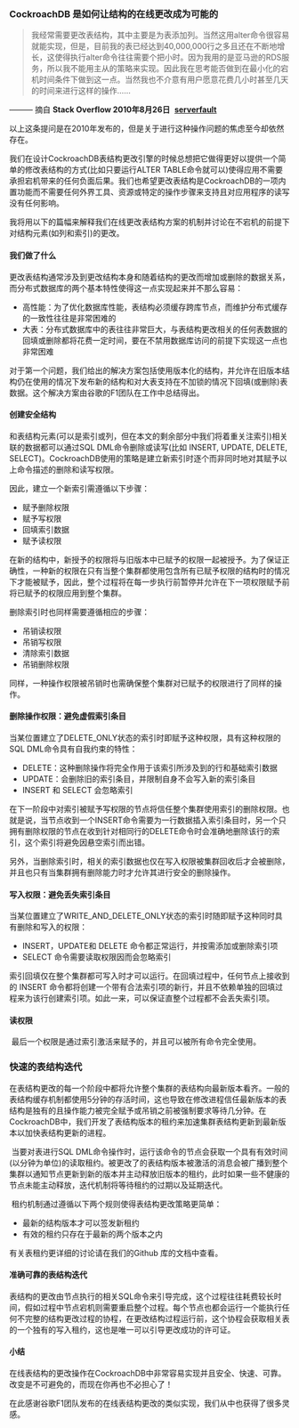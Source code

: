 ### CockroachDB 是如何让结构的在线更改成为可能的

> 我经常需要更改表结构，其中主要是为表添加列。当然这用alter命令很容易就能实现，但是，目前我的表已经达到40,000,000行之多且还在不断地增长，这使得执行alter命令往往需要个把小时。因为我用的是亚马逊的RDS服务，所以我不能用主从的策略来实现。因此我在思考能否做到在最小化的宕机时间条件下做到这一点。当然我也不介意有用户愿意花费几小时甚至几天的时间来进行这样的操作…...

——— 摘自 **Stack Overflow  2010年8月26日**  [**serverfault**](https://serverfault.com/questions/174749/modifying-columns-of-very-large-mysql-tables-with-little-or-no-downtime)

​        以上这条提问是在2010年发布的，但是关于进行这种操作问题的焦虑至今却依然存在。

​        我们在设计CockroachDB表结构更改引擎的时候总想把它做得更好以提供一个简单的修改表结构的方式(比如只要运行ALTER TABLE命令就可以)使得应用不需要承担宕机带来的任何负面后果。我们也希望更改表结构是CockroachDB的一项内置功能而不需要任何外界工具、资源或特定的操作步骤来支持且对应用程序的读写没有任何影响。

​        我将用以下的篇幅来解释我们在线更改表结构方案的机制并讨论在不宕机的前提下对结构元素(如列和索引)的更改。

#### 我们做了什么

​        更改表结构通常涉及到更改结构本身和随着结构的更改而增加或删除的数据关系，而分布式数据库的两个基本特性使得这一点实现起来并不那么容易：

* 高性能：为了优化数据库性能，表结构必须缓存跨库节点，而维护分布式缓存的一致性往往是非常困难的
* 大表：分布式数据库中的表往往非常巨大，与表结构更改相关的任何表数据的回填或删除都将花费一定时间，要在不禁用数据库访问的前提下实现这一点也非常困难

​        对于第一个问题，我们给出的解决方案包括使用版本化的结构，并允许在旧版本结构仍在使用的情况下发布新的结构和对大表支持在不加锁的情况下回填(或删除)表数据。这个解决方案由谷歌的F1团队在工作中总结得出。

#### 创建安全结构

​        和表结构元素(可以是索引或列，但在本文的剩余部分中我们将着重关注索引)相关联的数据都可以通过SQL DML命令删除或读写(比如 INSERT, UPDATE, DELETE, SELECT)。CockroachDB使用的策略是建立新索引时逐个而非同时地对其赋予以上命令描述的删除和读写权限。

因此，建立一个新索引需遵循以下步骤：

* 赋予删除权限
* 赋予写权限
* 回填索引数据
* 赋予读权限

​        在新的结构中，新授予的权限将与旧版本中已赋予的权限一起被授予。为了保证正确性，一种新的权限在只有当整个集群都使用包含所有已赋予权限的结构时的情况下才能被赋予，因此，整个过程将在每一步执行前暂停并允许在下一项权限赋予前将已赋予的权限应用到整个集群。

删除索引时也同样需要遵循相应的步骤：

* 吊销读权限
* 吊销写权限
* 清除索引数据
* 吊销删除权限

​        同样，一种操作权限被吊销时也需确保整个集群对已赋予的权限进行了同样的操作。

#### 删除操作权限：避免虚假索引条目

​        当某位置建立了DELETE_ONLY状态的索引时即赋予这种权限，具有这种权限的SQL DML命令具有自我约束的特性：

* DELETE：这种删除操作将完全作用于该索引所涉及到的行和基础索引数据
* UPDATE：会删除旧的索引条目，并限制自身不会写入新的索引条目
* INSERT 和 SELECT 会忽略索引

​        在下一阶段中对索引被赋予写权限的节点将信任整个集群使用索引的删除权限。也就是说，当节点收到一个INSERT命令需要为一行数据插入索引条目时，另一个只拥有删除权限的节点在收到针对相同行的DELETE命令时会准确地删除该行的索引，这个索引将避免因悬空索引而出错。

​        另外，当删除索引时，相关的索引数据也仅在写入权限被集群回收后才会被删除，并且也只有当集群拥有删除能力时才允许其进行安全的删除操作。

#### 写入权限：避免丢失索引条目

​        当某位置建立了WRITE_AND_DELETE_ONLY状态的索引时随即赋予这种同时具有删除和写入的权限：

* INSERT，UPDATE和 DELETE 命令都正常运行，并按需添加或删除索引项
* SELECT 命令需要读取权限因而会忽略索引

​        索引回填仅在整个集群都可写入时才可以运行。在回填过程中，任何节点上接收到的 INSERT 命令都将创建一个带有合法索引项的新行，并且不依赖单独的回填过程来为该行创建索引项。如此一来，可以保证直整个过程都不会丢失索引项。

#### 读权限

​        最后一个权限是通过索引激活来赋予的，并且可以被所有命令完全使用。

### 快速的表结构迭代

​        在表结构更改的每一个阶段中都将允许整个集群的表结构向最新版本看齐。一般的表结构缓存机制都使用5分钟的存活时间，这也导致在修改进程信任最新版本的表结构是独有的且操作能力被完全赋予或吊销之前被强制要求等待几分钟。在CockroachDB中，我们开发了表结构版本的租约来加速集群表结构更新到最新版本以加快表结构更新的进程。

​        当要对表进行SQL DML命令操作时，运行该命令的节点会获取一个具有有效时间(以分钟为单位)的读取租约。被更改了的表结构版本被激活的消息会被广播到整个集群以通知节点更新到新的版本并主动释放旧版本的租约，此时如果一些不健康的节点未能主动释放，迭代机制将等待租约的过期以及延期迭代。

​        租约机制通过遵循以下两个规则使得表结构更改策略更简单：

* 最新的结构版本才可以签发新租约
* 有效的租约只存在于最新的两个版本之内

有关表租约更详细的讨论请在我们的Github 库的文档中查看。

#### 准确可靠的表结构迭代

​        表结构的更改由节点执行的相关SQL命令来引导完成，这个过程往往耗费较长时间，假如过程中节点宕机则需要重启整个过程。每个节点也都会运行一个能执行任何不完整的结构更改过程的协程，在更改结构过程运行前，这个协程会获取相关表的一个独有的写入租约，这也是唯一可以引导更改成功的许可证。

#### 小结

​        在线表结构的更改操作在CockroachDB中非常容易实现并且安全、快速、可靠。改变是不可避免的，而现在你再也不必担心了！

​        在此感谢谷歌F1团队发布的在线表结构更改的类似实现，我们从中也获得了很多灵感。